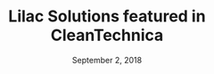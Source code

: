 ---
layout: post
title:  Lilac Solutions featured in CleanTechnica
date:   September 2, 2018
category: "Press release"
excerpt: "The energy storage sector has been growing robustly, despite some concerns about the global supply chain for one key material, lithium. Well, that question could soon be moot. The California-based startup Lilac Solutions has just received a major financial boost for an innovative, low-impact method for extracting lithium from abundant brines around the globe."
external: https://cleantechnica.com/2018/09/02/yes-there-will-be-plenty-of-lithium-for-energy-storage/
hidden: true
---